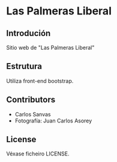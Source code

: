 Las Palmeras Liberal
====================

## Introdución

Sitio web de "Las Palmeras Liberal"

## Estrutura

Utiliza front-end bootstrap.

## Contributors

* Carlos Sanvas
* Fotografía: Juan Carlos Asorey
 
## License

Véxase ficheiro LICENSE.
